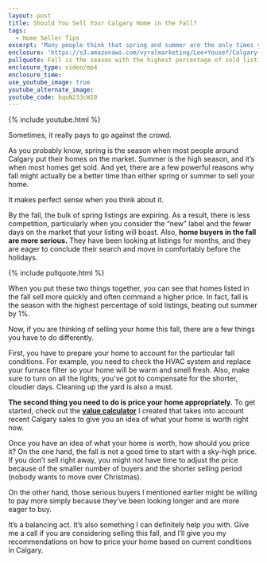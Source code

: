 ```yaml
---
layout: post
title: Should You Sell Your Calgary Home in the Fall?
tags:
  - Home Seller Tips
excerpt: 'Many people think that spring and summer are the only times you can successfully sell a home. While those seasons mark the height of home sales, fall is actually a great time to sell for a number of reasons. For one, you will find that fall buyers tend to be much more motivated than spring and summer buyers. Those who are out searching for homes in the colder months are serious about moving into a home before the holidays. For more information on why fall is such a good time to sell your home, watch this short video.'
enclosure: 'https://s3.amazonaws.com/vyralmarketing/Lee+Yousef/Calgary+Real+Estate+Why+fall+is+a+great+time+to+sell+your+home.mp4'
pullquote: Fall is the season with the highest percentage of sold listings.
enclosure_type: video/mp4
enclosure_time:
use_youtube_image: true
youtube_alternate_image:
youtube_code: bquN233cWI0
---
```



{% include youtube.html %}

Sometimes, it really pays to go against the crowd.

As you probably know, spring is the season when most people around Calgary put their homes on the market. Summer is the high season, and it’s when most homes get sold. And yet, there are a few powerful reasons why fall might actually be a better time than either spring or summer to sell your home.

It makes perfect sense when you think about it.

By the fall, the bulk of spring listings are expiring. As a result, there is less competition, particularly when you consider the “new” label and the fewer days on the market that your listing will boast. Also, **home buyers in the fall are more serious.** They have been looking at listings for months, and they are eager to conclude their search and move in comfortably before the holidays.

{% include pullquote.html %}

When you put these two things together, you can see that homes listed in the fall sell more quickly and often command a higher price. In fact, fall is the season with the highest percentage of sold listings, beating out summer by 1%.

Now, if you are thinking of selling your home this fall, there are a few things you have to do differently.

First, you have to prepare your home to account for the particular fall conditions. For example, you need to check the HVAC system and replace your furnace filter so your home will be warm and smell fresh. Also, make sure to turn on all the lights; you've got to compensate for the shorter, cloudier days. Cleaning up the yard is also a must.

**The second thing you need to do is price your home appropriately.** To get started, check out the **[value calculator](http://www.calgaryareahousesforsale.com/homevalue/)** I created that takes into account recent Calgary sales to give you an idea of what your home is worth right now.

Once you have an idea of what your home is worth, how should you price it? On the one hand, the fall is not a good time to start with a sky-high price. If you don’t sell right away, you might not have time to adjust the price because of the smaller number of buyers and the shorter selling period (nobody wants to move over Christmas).

On the other hand, those serious buyers I mentioned earlier might be willing to pay more simply because they’ve been looking longer and are more eager to buy.

It’s a balancing act. It’s also something I can definitely help you with. Give me a call if you are considering selling this fall, and I’ll give you my recommendations on how to price your home based on current conditions in Calgary.